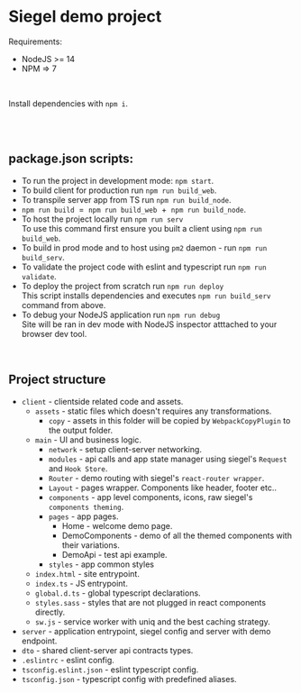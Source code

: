 # Siegel demo project

Requirements:
- NodeJS >= 14
- NPM => 7

<br />

Install dependencies with `npm i`.
<br /><br />


<br />

## package.json scripts:

- To run the project in development mode: `npm start`.
- To build client for production run `npm run build_web`.
- To transpile server app from TS run `npm run build_node`.
- `npm run build` &nbsp;=&nbsp; `npm run build_web` &nbsp;+&nbsp; `npm run build_node`.
- To host the project locally run `npm run serv`<br />
    To use this command first ensure you built a client using `npm run build_web`.
- To build in prod mode and to host using `pm2` daemon - run `npm run build_serv`.
- To validate the project code with eslint and typescript run `npm run validate`.
- To deploy the project from scratch run `npm run deploy`<br />
    This script installs dependencies and executes `npm run build_serv` command from above.
- To debug your NodeJS application run `npm run debug`<br />
    Site will be ran in dev mode with NodeJS inspector atttached to your browser dev tool.


<br />

## Project structure

- `client` - clientside related code and assets.
    - `assets` - static files which doesn't requires any transformations.
        - `copy` - assets in this folder will be copied by `WebpackCopyPlugin` to the output folder.
    - `main` - UI and business logic.
        - `network` - setup client-server networking.
        - `modules` - api calls and app state manager using siegel's `Request` and `Hook Store`.
        - `Router` - demo routing with siegel's `react-router wrapper`.
        - `Layout` - pages wrapper. Components like header, footer etc..
        - `components` - app level components, icons, raw siegel's `components theming`.
        - `pages` - app pages.
            - Home - welcome demo page.
            - DemoComponents - demo of all the themed components with their variations.
            - DemoApi - test api example.
        - `styles` - app common styles
    - `index.html` - site entrypoint.
    - `index.ts` - JS entrypoint.
    - `global.d.ts` - global typescript declarations.
    - `styles.sass` - styles that are not plugged in react components directly.
    - `sw.js` - service worker with uniq and the best caching strategy.
- `server` - application entrypoint, siegel config and server with demo endpoint.
- `dto` - shared client-server api contracts types.
- `.eslintrc` - eslint config.
- `tsconfig.eslint.json` - eslint typescript config.
- `tsconfig.json` - typescript config with predefined aliases.